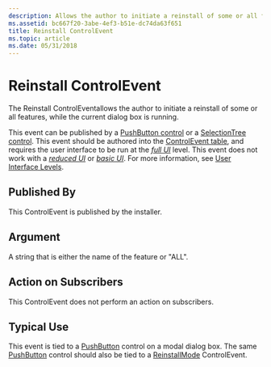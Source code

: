 ```yaml
---
description: Allows the author to initiate a reinstall of some or all features, while the current dialog box is running.
ms.assetid: bc667f20-3abe-4ef3-b51e-dc74da63f651
title: Reinstall ControlEvent
ms.topic: article
ms.date: 05/31/2018
---
```


# Reinstall ControlEvent

The Reinstall ControlEventallows the author to initiate a reinstall of some or all features, while the current dialog box is running.

This event can be published by a [PushButton control](pushbutton-control.md) or a [SelectionTree control](selectiontree-control.md). This event should be authored into the [ControlEvent table](controlevent-table.md), and requires the user interface to be run at the [*full UI*](f-gly.md) level. This event does not work with a [*reduced UI*](r-gly.md) or [*basic UI*](b-gly.md). For more information, see [User Interface Levels](user-interface-levels.md).

## Published By

This ControlEvent is published by the installer.

## Argument

A string that is either the name of the feature or "ALL".

## Action on Subscribers

This ControlEvent does not perform an action on subscribers.

## Typical Use

This event is tied to a [PushButton](pushbutton-control.md) control on a modal dialog box. The same [PushButton](pushbutton-control.md) control should also be tied to a [ReinstallMode](reinstallmode-controlevent.md) ControlEvent.

 

 



